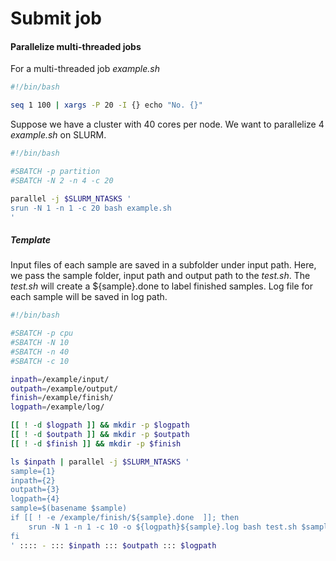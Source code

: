 # Submit job

#### Parallelize multi-threaded jobs

For a multi-threaded job _example.sh_

```bash
#!/bin/bash

seq 1 100 | xargs -P 20 -I {} echo "No. {}"
```

Suppose we have a cluster with 40 cores per node. We want to parallelize 4 _example.sh_ on SLURM. 

```bash
#!/bin/bash

#SBATCH -p partition
#SBATCH -N 2 -n 4 -c 20

parallel -j $SLURM_NTASKS '
srun -N 1 -n 1 -c 20 bash example.sh
'
```

##### Template

Input files of each sample are saved in a subfolder under input path. Here, we pass the sample folder, input path and output path to the _test.sh_. The _test.sh_ will create a ${sample}.done to label finished samples. Log file for each sample will be saved in log path. 

```bash
#!/bin/bash

#SBATCH -p cpu
#SBATCH -N 10
#SBATCH -n 40
#SBATCH -c 10

inpath=/example/input/
outpath=/example/output/
finish=/example/finish/
logpath=/example/log/

[[ ! -d $logpath ]] && mkdir -p $logpath
[[ ! -d $outpath ]] && mkdir -p $outpath
[[ ! -d $finish ]] && mkdir -p $finish

ls $inpath | parallel -j $SLURM_NTASKS '
sample={1}
inpath={2}
outpath={3}
logpath={4}
sample=$(basename $sample)
if [[ ! -e /example/finish/${sample}.done  ]]; then
	srun -N 1 -n 1 -c 10 -o ${logpath}${sample}.log bash test.sh $sample $inpath $outpath 
fi
' :::: - ::: $inpath ::: $outpath ::: $logpath

```

